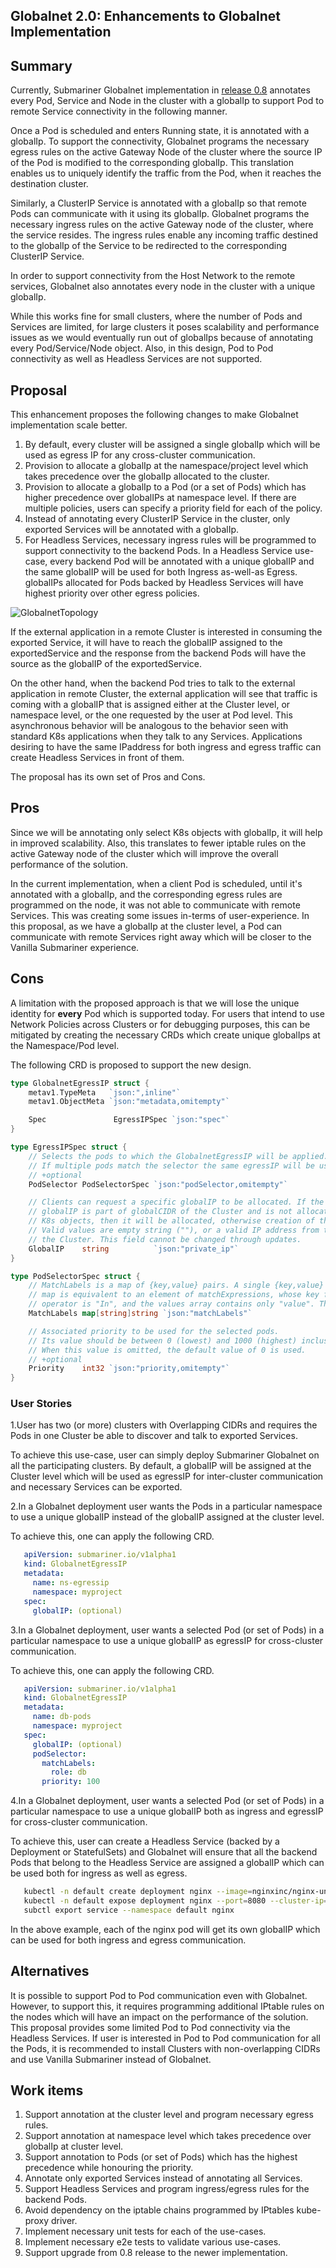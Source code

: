 ## Globalnet 2.0: Enhancements to Globalnet Implementation

## Summary

Currently, Submariner Globalnet implementation in [release 0.8](https://github.com/submariner-io/releases/releases/tag/v0.8.0)
annotates every Pod, Service and Node in the cluster with a globalIp to support Pod to remote
Service connectivity in the following manner.

Once a Pod is scheduled and enters Running state, it is annotated with a globalIp. To support
the connectivity, Globalnet programs the necessary egress rules on the active Gateway Node of
the cluster where the source IP of the Pod is modified to the corresponding globalIp. This
translation enables us to uniquely identify the traffic from the Pod, when it reaches the
destination cluster.

Similarly, a ClusterIP Service is annotated with a globalIp so that remote Pods can communicate
with it using its globalIp. Globalnet programs the necessary ingress rules on the active Gateway
node of the cluster, where the service resides. The ingress rules enable any incoming traffic
destined to the globalIp of the Service to be redirected to the corresponding ClusterIP Service.

In order to support connectivity from the Host Network to the remote services, Globalnet also
annotates every node in the cluster with a unique globalIp.

While this works fine for small clusters, where the number of Pods and Services are limited, for
large clusters it poses scalability and performance issues as we would eventually run out of
globalIps because of annotating every Pod/Service/Node object. Also, in this design, Pod to Pod
connectivity as well as Headless Services are not supported.

## Proposal

This enhancement proposes the following changes to make Globalnet implementation scale better.

1. By default, every cluster will be assigned a single globalIp which will be used as egress IP
   for any cross-cluster communication.
2. Provision to allocate a globalIp at the namespace/project level which takes precedence over
   the globalIp allocated to the cluster.
3. Provision to allocate a globalIp to a Pod (or a set of Pods) which has higher precedence
   over globalIPs at namespace level. If there are multiple policies, users can specify a priority
   field for each of the policy.
4. Instead of annotating every ClusterIP Service in the cluster, only exported Services will be
   annotated with a globalIp.
5. For Headless Services, necessary ingress rules will be programmed to support connectivity to
   the backend Pods. In a Headless Service use-case, every backend Pod will be annotated with
   a unique globalIP and the same globalIP will be used for both Ingress as-well-as Egress.
   globalIPs allocated for Pods backed by Headless Services will have highest priority over other
   egress policies.

![GlobalnetTopology](./images/globalnet-topology.png)

If the external application in a remote Cluster is interested in consuming the exported
Service, it will have to reach the globalIP assigned to the exportedService and the response
from the backend Pods will have the source as the globalIP of the exportedService.

On the other hand, when the backend Pod tries to talk to the external application in remote
Cluster, the external application will see that traffic is coming with a globalIP that is
assigned either at the Cluster level, or namespace level, or the one requested by the user
at Pod level. This asynchronous behavior will be analogous to the behavior seen with standard
K8s applications when they talk to any Services. Applications desiring to have the same IPaddress
for both ingress and egress traffic can create Headless Services in front of them.

The proposal has its own set of Pros and Cons.

## Pros

Since we will be annotating only select K8s objects with globalIp, it will help in improved scalability.
Also, this translates to fewer iptable rules on the active Gateway node of the cluster which will
improve the overall performance of the solution.

In the current implementation, when a client Pod is scheduled, until it's annotated with a globalIp,
and the corresponding egress rules are programmed on the node, it was not able to communicate with
remote Services. This was creating some issues in-terms of user-experience. In this proposal, as we
have a globalIp at the cluster level, a Pod can communicate with remote Services right away which
will be closer to the Vanilla Submariner experience.

## Cons

A limitation with the proposed approach is that we will lose the unique identity for **every**
Pod which is supported today. For users that intend to use Network Policies across Clusters or
for debugging purposes, this can be mitigated by creating the necessary CRDs which create unique
globalIps at the Namespace/Pod level.

The following CRD is proposed to support the new design.

```Go
type GlobalnetEgressIP struct {
    metav1.TypeMeta   `json:",inline"`
    metav1.ObjectMeta `json:"metadata,omitempty"`

    Spec               EgressIPSpec `json:"spec"`
}

type EgressIPSpec struct {
    // Selects the pods to which the GlobalnetEgressIP will be applied.
    // If multiple pods match the selector the same egressIP will be used for all those pods.
    // +optional
    PodSelector PodSelectorSpec `json:"podSelector,omitempty"`

    // Clients can request a specific globalIP to be allocated. If the requested
    // globalIP is part of globalCIDR of the Cluster and is not allocated to other
    // K8s objects, then it will be allocated, otherwise creation of the CRD will fail.
    // Valid values are empty string (""), or a valid IP address from the globalCIDR of
    // the Cluster. This field cannot be changed through updates.
    GlobalIP    string          `json:"private_ip"`
}

type PodSelectorSpec struct {
    // MatchLabels is a map of {key,value} pairs. A single {key,value} in the matchLabels
    // map is equivalent to an element of matchExpressions, whose key field is "key", the
    // operator is "In", and the values array contains only "value". The requirements are ANDed.
    MatchLabels map[string]string `json:"matchLabels"`

    // Associated priority to be used for the selected pods.
    // Its value should be between 0 (lowest) and 1000 (highest) inclusive.
    // When this value is omitted, the default value of 0 is used.
    // +optional
    Priority    int32 `json:"priority,omitempty"`
}
```

### User Stories

1.User has two (or more) clusters with Overlapping CIDRs and requires the Pods in one
  Cluster be able to discover and talk to exported Services.

  To achieve this use-case, user can simply deploy Submariner Globalnet on all the participating
  clusters. By default, a globalIP will be assigned at the Cluster level which will be used as
  egressIP for inter-cluster communication and necessary Services can be exported.

2.In a Globalnet deployment user wants the Pods in a particular namespace to use a unique globalIP
  instead of the globalIP assigned at the cluster level.

  To achieve this, one can apply the following CRD.

```yaml
   apiVersion: submariner.io/v1alpha1
   kind: GlobalnetEgressIP
   metadata:
     name: ns-egressip
     namespace: myproject
   spec:
     globalIP: (optional)
```

3.In a Globalnet deployment, user wants a selected Pod (or set of Pods) in a particular namespace
  to use a unique globalIP as egressIP for cross-cluster communication.

  To achieve this, one can apply the following CRD.

```yaml
   apiVersion: submariner.io/v1alpha1
   kind: GlobalnetEgressIP
   metadata:
     name: db-pods
     namespace: myproject
   spec:
     globalIP: (optional)
     podSelector:
       matchLabels:
         role: db
       priority: 100  
```

4.In a Globalnet deployment, user wants a selected Pod (or set of Pods) in a particular namespace
  to use a unique globalIP both as ingress and egressIP for cross-cluster communication.

  To achieve this, user can create a Headless Service (backed by a Deployment or StatefulSets) and
  Globalnet will ensure that all the backend Pods that belong to the Headless Service are assigned
  a globalIP which can be used both for ingress as well as egress.

```bash
   kubectl -n default create deployment nginx --image=nginxinc/nginx-unprivileged:stable-alpine
   kubectl -n default expose deployment nginx --port=8080 --cluster-ip=None
   subctl export service --namespace default nginx
```

  In the above example, each of the nginx pod will get its own globalIP which can be used for
  both ingress and egress communication.

## Alternatives

It is possible to support Pod to Pod communication even with Globalnet. However, to support this, it
requires programming additional IPtable rules on the nodes which will have an impact on the performance
of the solution. This proposal provides some limited Pod to Pod connectivity via the Headless Services.
If user is interested in Pod to Pod communication for all the Pods, it is recommended to install
Clusters with non-overlapping CIDRs and use Vanilla Submariner instead of Globalnet.

## Work items

1. Support annotation at the cluster level and program necessary egress rules.
2. Support annotation at namespace level which takes precedence over globalIp at cluster level.
3. Support annotation to Pods (or set of Pods) which has the highest precedence while
   honouring the priority.
4. Annotate only exported Services instead of annotating all Services.
5. Support Headless Services and program ingress/egress rules for the backend Pods.
6. Avoid dependency on the iptable chains programmed by IPtables kube-proxy driver.
7. Implement necessary unit tests for each of the use-cases.
8. Implement necessary e2e tests to validate various use-cases.
9. Support upgrade from 0.8 release to the newer implementation.
